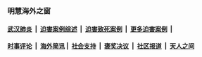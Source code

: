 
### 明慧海外之窗

####  [武汉肺炎](indexes/365.md?t=04081801) &nbsp;|&nbsp;  [迫害案例综述](indexes/328.md?t=04081801) &nbsp;|&nbsp; [迫害致死案例](indexes/277.md?t=04081801)  &nbsp;|&nbsp; [更多迫害案例](indexes/81.md?t=04081801)  &nbsp;|&nbsp; 
####  [时事评论](indexes/19.md?t=04081801) &nbsp;|&nbsp; [海外简讯](indexes/245.md?t=04081801)&nbsp;|&nbsp;  [社会支持](indexes/140.md?t=04081801) &nbsp;|&nbsp; [褒奖决议](indexes/282.md?t=04081801) &nbsp;|&nbsp; [社区报道](indexes/91.md?t=04081801)  &nbsp;|&nbsp; [天人之间](indexes/78.md?t=04081801) 

